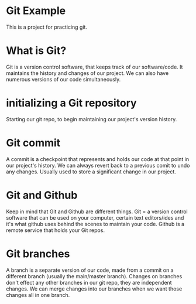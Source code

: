 # Git Example
This is a project for practicing git.

# What is Git? 
Git is a version control software, that keeps track of our software/code. It maintains the history and changes of our project. We can also have numerous versions of our code simultaneously. 

# initializing a Git repository
Starting our git repo, to begin maintaining our project's version history.

# Git commit
A commit is a checkpoint that represents and holds our code at that point in our project's history. We can always revert back to a previous comit to undo any changes. Usually used to store a significant change in our project.

# Git and Github
Keep in mind that Git and Github are different things. Git = a version control software that can be used on your computer, certain text editors/ides and it's what github uses behind the scenes to maintain your code. Github is a remote service that holds your Git repos. 

# Git branches
A branch is a separate version of our code, made from a commit on a different branch (usually the main/master branch). Changes on branches don't effect any other branches in our git repo, they are independent changes. We can merge changes into our branches when we want those changes all in one branch. 